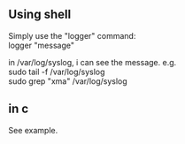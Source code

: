 Using shell
------------------
Simply use the "logger" command:  
	logger "message"

in /var/log/syslog, i can see the message. e.g.  
	sudo tail -f /var/log/syslog  
	sudo grep "xma" /var/log/syslog

in c
-------------------

See example.
